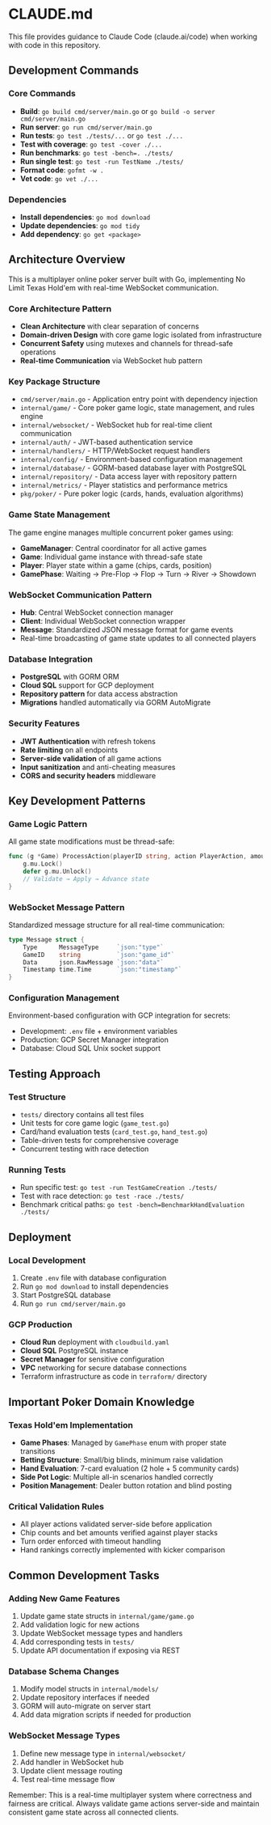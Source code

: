 # CLAUDE.md

This file provides guidance to Claude Code (claude.ai/code) when working with code in this repository.

## Development Commands

### Core Commands
- **Build**: `go build cmd/server/main.go` or `go build -o server cmd/server/main.go`
- **Run server**: `go run cmd/server/main.go`
- **Run tests**: `go test ./tests/...` or `go test ./...`
- **Test with coverage**: `go test -cover ./...`
- **Run benchmarks**: `go test -bench=. ./tests/`
- **Run single test**: `go test -run TestName ./tests/`
- **Format code**: `gofmt -w .`
- **Vet code**: `go vet ./...`

### Dependencies
- **Install dependencies**: `go mod download`
- **Update dependencies**: `go mod tidy`
- **Add dependency**: `go get <package>`

## Architecture Overview

This is a multiplayer online poker server built with Go, implementing No Limit Texas Hold'em with real-time WebSocket communication.

### Core Architecture Pattern
- **Clean Architecture** with clear separation of concerns
- **Domain-driven Design** with core game logic isolated from infrastructure
- **Concurrent Safety** using mutexes and channels for thread-safe operations
- **Real-time Communication** via WebSocket hub pattern

### Key Package Structure
- `cmd/server/main.go` - Application entry point with dependency injection
- `internal/game/` - Core poker game logic, state management, and rules engine
- `internal/websocket/` - WebSocket hub for real-time client communication
- `internal/auth/` - JWT-based authentication service
- `internal/handlers/` - HTTP/WebSocket request handlers
- `internal/config/` - Environment-based configuration management
- `internal/database/` - GORM-based database layer with PostgreSQL
- `internal/repository/` - Data access layer with repository pattern
- `internal/metrics/` - Player statistics and performance metrics
- `pkg/poker/` - Pure poker logic (cards, hands, evaluation algorithms)

### Game State Management
The game engine manages multiple concurrent poker games using:
- **GameManager**: Central coordinator for all active games
- **Game**: Individual game instance with thread-safe state
- **Player**: Player state within a game (chips, cards, position)
- **GamePhase**: Waiting → Pre-Flop → Flop → Turn → River → Showdown

### WebSocket Communication Pattern
- **Hub**: Central WebSocket connection manager
- **Client**: Individual WebSocket connection wrapper
- **Message**: Standardized JSON message format for game events
- Real-time broadcasting of game state updates to all connected players

### Database Integration
- **PostgreSQL** with GORM ORM
- **Cloud SQL** support for GCP deployment
- **Repository pattern** for data access abstraction
- **Migrations** handled automatically via GORM AutoMigrate

### Security Features
- **JWT Authentication** with refresh tokens
- **Rate limiting** on all endpoints
- **Server-side validation** of all game actions
- **Input sanitization** and anti-cheating measures
- **CORS and security headers** middleware

## Key Development Patterns

### Game Logic Pattern
All game state modifications must be thread-safe:
```go
func (g *Game) ProcessAction(playerID string, action PlayerAction, amount int64) error {
    g.mu.Lock()
    defer g.mu.Unlock()
    // Validate → Apply → Advance state
}
```

### WebSocket Message Pattern
Standardized message structure for all real-time communication:
```go
type Message struct {
    Type      MessageType     `json:"type"`
    GameID    string          `json:"game_id"`
    Data      json.RawMessage `json:"data"`
    Timestamp time.Time       `json:"timestamp"`
}
```

### Configuration Management
Environment-based configuration with GCP integration for secrets:
- Development: `.env` file + environment variables
- Production: GCP Secret Manager integration
- Database: Cloud SQL Unix socket support

## Testing Approach

### Test Structure
- `tests/` directory contains all test files
- Unit tests for core game logic (`game_test.go`)
- Card/hand evaluation tests (`card_test.go`, `hand_test.go`)
- Table-driven tests for comprehensive coverage
- Concurrent testing with race detection

### Running Tests
- Run specific test: `go test -run TestGameCreation ./tests/`
- Test with race detection: `go test -race ./tests/`
- Benchmark critical paths: `go test -bench=BenchmarkHandEvaluation ./tests/`

## Deployment

### Local Development
1. Create `.env` file with database configuration
2. Run `go mod download` to install dependencies
3. Start PostgreSQL database
4. Run `go run cmd/server/main.go`

### GCP Production
- **Cloud Run** deployment with `cloudbuild.yaml`
- **Cloud SQL** PostgreSQL instance
- **Secret Manager** for sensitive configuration
- **VPC** networking for secure database connections
- Terraform infrastructure as code in `terraform/` directory

## Important Poker Domain Knowledge

### Texas Hold'em Implementation
- **Game Phases**: Managed by `GamePhase` enum with proper state transitions
- **Betting Structure**: Small/big blinds, minimum raise validation
- **Hand Evaluation**: 7-card evaluation (2 hole + 5 community cards)
- **Side Pot Logic**: Multiple all-in scenarios handled correctly
- **Position Management**: Dealer button rotation and blind posting

### Critical Validation Rules
- All player actions validated server-side before application
- Chip counts and bet amounts verified against player stacks
- Turn order enforced with timeout handling
- Hand rankings correctly implemented with kicker comparison

## Common Development Tasks

### Adding New Game Features
1. Update game state structs in `internal/game/game.go`
2. Add validation logic for new actions
3. Update WebSocket message types and handlers
4. Add corresponding tests in `tests/`
5. Update API documentation if exposing via REST

### Database Schema Changes
1. Modify model structs in `internal/models/`
2. Update repository interfaces if needed
3. GORM will auto-migrate on server start
4. Add data migration scripts if needed for production

### WebSocket Message Types
1. Define new message type in `internal/websocket/`
2. Add handler in WebSocket hub
3. Update client message routing
4. Test real-time message flow

Remember: This is a real-time multiplayer system where correctness and fairness are critical. Always validate game actions server-side and maintain consistent game state across all connected clients.